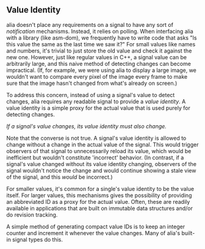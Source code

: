 Value Identity
--------------

alia doesn't place any requirements on a signal to have any sort of
*notification* mechanisms. Instead, it relies on polling. When interfacing alia
with a library (like asm-dom), we frequently have to write code that asks "Is
this value the same as the last time we saw it?" For small values like names and
numbers, it's trivial to just store the old value and check it against the new
one. However, just like regular values in C++, a signal value can be arbitrarily
large, and this naive method of detecting changes can become impractical. (If,
for example, we were using alia to display a large image, we wouldn't want to
compare every pixel of the image every frame to make sure that the image hasn't
changed from what's already on screen.)

To address this concern, instead of using a signal's value to detect changes,
alia requires any readable signal to provide a *value identity*. A value
identity is a simple proxy for the actual value that is used purely for
detecting changes.

*If a signal's value changes, its value identity must also change.*

Note that the converse is not true. A signal's value identity is allowed to
change without a change in the actual value of the signal. This would trigger
observers of that signal to unnecessarily reload its value, which would be
inefficient but wouldn't constitute 'incorrect' behavior. (In contrast, if a
signal's value changed without its value identity changing, observers of the
signal wouldn't notice the change and would continue showing a stale view of the
signal, and this *would* be incorrect.)

For smaller values, it's common for a single's value identity to be the value
itself. For larger values, this mechanisms gives the possibility of providing an
abbreviated ID as a proxy for the actual value. Often, these are readily
available in applications that are built on immutable data structures and/or do
revision tracking.

A simple method of generating compact value IDs is to keep an integer counter
and increment it whenever the value changes. Many of alia's built-in signal
types do this.
